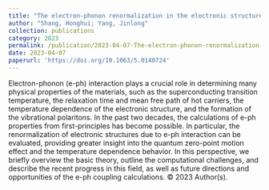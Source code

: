 ```yaml
---
title: "The electron-phonon renormalization in the electronic structure calculation: Fundamentals, current status, and challenges"
author: "Shang, Honghui; Yang, Jinlong"
collection: publications
category: 2023
permalink: /publication/2023-04-07-The-electron-phonon-renormalization-in-the-electronic-structure-calculation:-Fundamentals,-current-status,-and-challenges
date: 2023-04-07
paperurl: 'https://doi.org/10.1063/5.0140724'
---
```


Electron-phonon (e-ph) interaction plays a crucial role in determining many physical properties of the materials, such as the superconducting transition temperature, the relaxation time and mean free path of hot carriers, the temperature dependence of the electronic structure, and the formation of the vibrational polaritons. In the past two decades, the calculations of e-ph properties from first-principles has become possible. In particular, the renormalization of electronic structures due to e-ph interaction can be evaluated, providing greater insight into the quantum zero-point motion effect and the temperature dependence behavior. In this perspective, we briefly overview the basic theory, outline the computational challenges, and describe the recent progress in this field, as well as future directions and opportunities of the e-ph coupling calculations. © 2023 Author(s).
